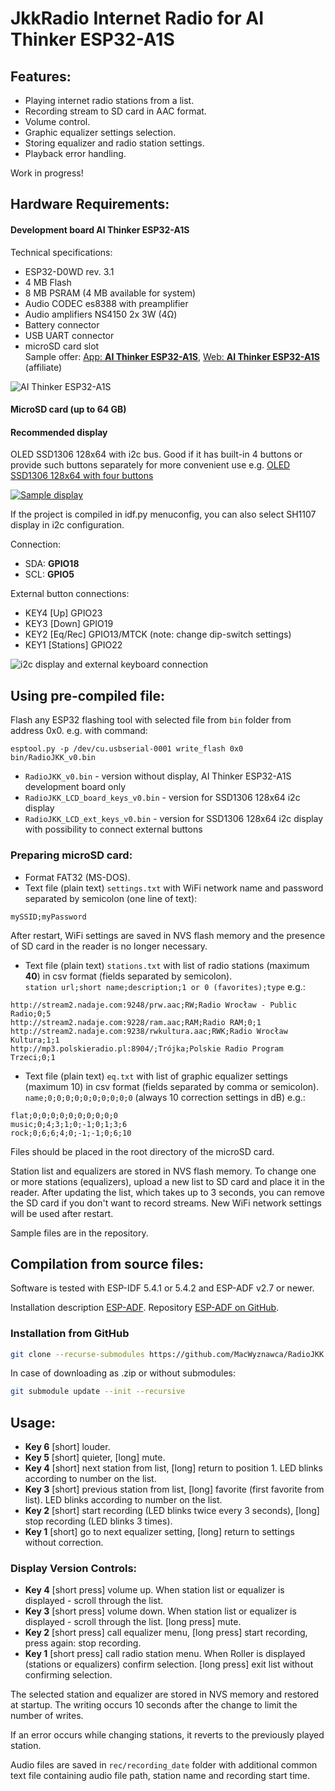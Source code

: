 # JkkRadio Internet Radio for **AI Thinker ESP32-A1S**  
  
## **Features:**  
- Playing internet radio stations from a list.  
- Recording stream to SD card in AAC format.  
- Volume control.  
- Graphic equalizer settings selection.  
- Storing equalizer and radio station settings.
- Playback error handling.
  
Work in progress!  
  
## **Hardware Requirements:**  
#### Development board **AI Thinker ESP32-A1S**  
Technical specifications:  
- ESP32-D0WD rev. 3.1  
- 4 MB Flash  
- 8 MB PSRAM (4 MB available for system)
- Audio CODEC es8388 with preamplifier  
- Audio amplifiers NS4150 2x 3W (4Ω)   
- Battery connector   
- USB UART connector  
- microSD card slot  
Sample offer: [App: **AI Thinker ESP32-A1S**](https://s.click.aliexpress.com/e/_ooTic0A), [Web: **AI Thinker ESP32-A1S**](https://s.click.aliexpress.com/e/_onbBPzW) (affiliate)

![AI Thinker ESP32-A1S](img/ESP32A1S.jpeg)
  
#### MicroSD card (up to 64 GB)  

#### Recommended display

OLED SSD1306 128x64 with i2c bus. Good if it has built-in 4 buttons or provide such buttons separately for more convenient use e.g. [OLED SSD1306 128x64 with four buttons](https://s.click.aliexpress.com/e/_oFKo8XC)

[![Sample display](img/OLED-i2c.jpeg)](https://s.click.aliexpress.com/e/_oFKo8XC)

If the project is compiled in idf.py menuconfig, you can also select SH1107 display in i2c configuration.

Connection:
- SDA: **GPIO18**
- SCL: **GPIO5**

External button connections:
- KEY4 [Up] GPIO23
- KEY3 [Down] GPIO19
- KEY2 [Eq/Rec] GPIO13/MTCK (note: change dip-switch settings)
- KEY1 [Stations] GPIO22

![i2c display and external keyboard connection](img/ESP32A1S-OLED-connections.jpeg)
  
## Using pre-compiled file:  
Flash any ESP32 flashing tool with selected file from `bin` folder from address 0x0. e.g. with command:   
```
esptool.py -p /dev/cu.usbserial-0001 write_flash 0x0 bin/RadioJKK_v0.bin  
```
- `RadioJKK_v0.bin` - version without display, AI Thinker ESP32-A1S development board only
- `RadioJKK_LCD_board_keys_v0.bin` - version for SSD1306 128x64 i2c display
- `RadioJKK_LCD_ext_keys_v0.bin` - version for SSD1306 128x64 i2c display with possibility to connect external buttons

  
### Preparing microSD card:  
- Format FAT32 (MS-DOS).  
- Text file (plain text) `settings.txt` with WiFi network name and password separated by semicolon (one line of text):  
```
mySSID;myPassword
```

After restart, WiFi settings are saved in NVS flash memory and the presence of SD card in the reader is no longer necessary.
  
- Text file (plain text) `stations.txt` with list of radio stations (maximum **40**) in csv format (fields separated by semicolon).  
`station url;short name;description;1 or 0 (favorites);type` e.g.:  
```
http://stream2.nadaje.com:9248/prw.aac;RW;Radio Wrocław - Public Radio;0;5  
http://stream2.nadaje.com:9228/ram.aac;RAM;Radio RAM;0;1  
http://stream2.nadaje.com:9238/rwkultura.aac;RWK;Radio Wrocław Kultura;1;1  
http://mp3.polskieradio.pl:8904/;Trójka;Polskie Radio Program Trzeci;0;1  
```

- Text file (plain text) `eq.txt` with list of graphic equalizer settings (maximum 10) in csv format (fields separated by comma or semicolon).  
`name;0;0;0;0;0;0;0;0;0;0` (always 10 correction settings in dB) e.g.:  
```
flat;0;0;0;0;0;0;0;0;0;0
music;0;4;3;1;0;-1;0;1;3;6
rock;0;6;6;4;0;-1;-1;0;6;10
```
  
Files should be placed in the root directory of the microSD card.  

Station list and equalizers are stored in NVS flash memory. To change one or more stations (equalizers), upload a new list to SD card and place it in the reader. After updating the list, which takes up to 3 seconds, you can remove the SD card if you don't want to record streams. New WiFi network settings will be used after restart.
  
Sample files are in the repository.  
  
## Compilation from source files:  
Software is tested with ESP-IDF 5.4.1 or 5.4.2 and ESP-ADF v2.7 or newer.  
  
Installation description [ESP-ADF](https://docs.espressif.com/projects/esp-adf/en/latest/get-started/index.html#quick-start). Repository [ESP-ADF on GitHub](https://github.com/espressif/esp-adf).  

### Installation from GitHub
```bash
git clone --recurse-submodules https://github.com/MacWyznawca/RadioJKK.git
```
In case of downloading as .zip or without submodules:
```bash
git submodule update --init --recursive
```
  
## Usage:  
- **Key 6** [short] louder.  
- **Key 5** [short] quieter, [long] mute.  
- **Key 4** [short] next station from list, [long] return to position 1. LED blinks according to number on the list.  
- **Key 3** [short] previous station from list, [long] favorite (first favorite from list). LED blinks according to number on the list.  
- **Key 2** [short] start recording (LED blinks twice every 3 seconds), [long] stop recording (LED blinks 3 times).  
- **Key 1** [short] go to next equalizer setting, [long] return to settings without correction.  

### Display Version Controls:
- **Key 4** [short press] volume up. When station list or equalizer is displayed - scroll through the list.
- **Key 3** [short press] volume down. When station list or equalizer is displayed - scroll through the list. [long press] mute.
- **Key 2** [short press] call equalizer menu, [long press] start recording, press again: stop recording.
- **Key 1** [short press] call radio station menu. When Roller is displayed (stations or equalizers) confirm selection. [long press] exit list without confirming selection. 

The selected station and equalizer are stored in NVS memory and restored at startup. The writing occurs 10 seconds after the change to limit the number of writes.

If an error occurs while changing stations, it reverts to the previously played station.
    
Audio files are saved in `rec/recording_date` folder with additional common text file containing audio file path, station name and recording start time.
